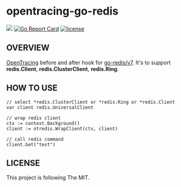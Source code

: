 # opentracing-go-redis

<p align="left">
<a href="https://hits.seeyoufarm.com"/><img src="https://hits.seeyoufarm.com/api/count/incr/badge.svg?url=https%3A%2F%2Fgithub.com%2Fgjbae1212%2Fopentracing-go-redis"/></a>
<a href="https://goreportcard.com/report/github.com/gjbae1212/opentracing-go-redis"><img src="https://goreportcard.com/badge/github.com/gjbae1212/opentracing-go-redis" alt="Go Report Card" /></a> 
<a href="/LICENSE"><img src="https://img.shields.io/badge/license-MIT-GREEN.svg" alt="license" /></a>
</p>

## OVERVIEW
[OpenTracing](http://opentracing.io/) before and after hook for [go-redis/v7](https://github.com/go-redis/redis).
It's to support **redis.Client**, **redis.ClusterClient**, **redis.Ring**.

## HOW TO USE
```
// select *redis.ClusterClient or *redis.Ring or *redis.Client  
var client redis.UniversalClient

// wrap redis client
ctx := context.Background()
client := otredis.WrapClient(ctx, client)

// call redis command
client.Get("test")
```

## LICENSE
This project is following The MIT.
